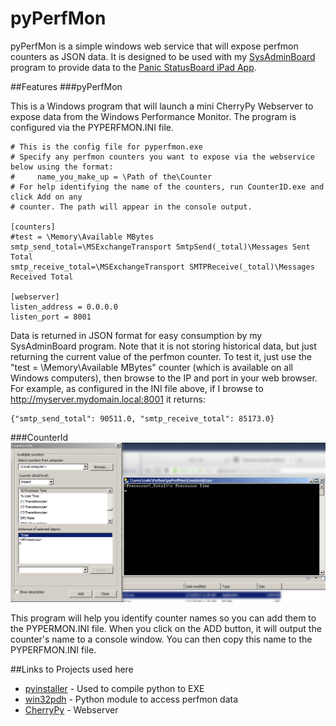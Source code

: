 pyPerfMon
=======================

pyPerfMon is a simple windows web service that will expose perfmon counters as JSON data.  It is designed to be used with my [SysAdminBoard](https://github.com/flakshack/SysAdminBoard) program to provide data to the [Panic StatusBoard iPad App](http://www.panic.com/statusboard/).

##Features
###pyPerfMon

This is a Windows program that will launch a mini CherryPy Webserver to expose data from the Windows Performance Monitor.  The program is configured via the PYPERFMON.INI file.
```
# This is the config file for pyperfmon.exe
# Specify any perfmon counters you want to expose via the webservice below using the format:
#     name_you_make_up = \Path of the\Counter
# For help identifying the name of the counters, run CounterID.exe and click Add on any 
# counter. The path will appear in the console output.

[counters]
#test = \Memory\Available MBytes
smtp_send_total=\MSExchangeTransport SmtpSend(_total)\Messages Sent Total
smtp_receive_total=\MSExchangeTransport SMTPReceive(_total)\Messages Received Total

[webserver]
listen_address = 0.0.0.0
listen_port = 8001
```

Data is returned in JSON format for easy consumption by my SysAdminBoard program. Note that it is not storing historical data, but just returning the current value of the perfmon counter.  To test it, just use the "test = \Memory\Available MBytes" counter (which is available on all Windows computers), then browse to the IP and port in your web browser.  For example, as configured in the INI file above, if I browse to http://myserver.mydomain.local:8001 it returns:
```
{"smtp_send_total": 90511.0, "smtp_receive_total": 85173.0}
```




###CounterId
![CounterId Screenshot](readme-images/counterid.png)

This program will help you identify counter names so you can add them to the PYPERMON.INI file.  When you click on the ADD button, it will output the counter's name to a console window.  You can then copy this name to the PYPERFMON.INI file.

##Links to Projects used here
* [pyinstaller](http://www.pyinstaller.org/) - Used to compile python to EXE
* [win32pdh](http://www.cac.cornell.edu/wiki/index.php?title=Performance_Data_Helper_in_Python_with_win32pdh) - Python module to access perfmon data
* [CherryPy](http://www.cherrypy.org/) - Webserver
